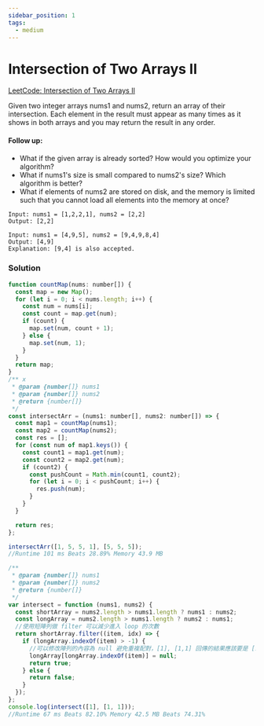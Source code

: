```yaml
---
sidebar_position: 1
tags:
  - medium
---
```


# Intersection of Two Arrays II

[LeetCode: Intersection of Two Arrays II ](https://leetcode.com/problems/intersection-of-two-arrays-ii)

Given two integer arrays nums1 and nums2, return an array of their intersection. Each element in the result must appear as many times as it shows in both arrays and you may return the result in any order.

#### Follow up:

- What if the given array is already sorted? How would you optimize your algorithm?
- What if nums1's size is small compared to nums2's size? Which algorithm is better?
- What if elements of nums2 are stored on disk, and the memory is limited such that you cannot load all elements into the memory at once?

```
Input: nums1 = [1,2,2,1], nums2 = [2,2]
Output: [2,2]
```

```
Input: nums1 = [4,9,5], nums2 = [9,4,9,8,4]
Output: [4,9]
Explanation: [9,4] is also accepted.
```

### Solution

```jsx title="Intersection of Two Arrays II" :
function countMap(nums: number[]) {
  const map = new Map();
  for (let i = 0; i < nums.length; i++) {
    const num = nums[i];
    const count = map.get(num);
    if (count) {
      map.set(num, count + 1);
    } else {
      map.set(num, 1);
    }
  }
  return map;
}
/** x
 * @param {number[]} nums1
 * @param {number[]} nums2
 * @return {number[]}
 */
const intersectArr = (nums1: number[], nums2: number[]) => {
  const map1 = countMap(nums1);
  const map2 = countMap(nums2);
  const res = [];
  for (const num of map1.keys()) {
    const count1 = map1.get(num);
    const count2 = map2.get(num);
    if (count2) {
      const pushCount = Math.min(count1, count2);
      for (let i = 0; i < pushCount; i++) {
        res.push(num);
      }
    }
  }

  return res;
};

intersectArr([1, 5, 5, 1], [5, 5, 5]);
//Runtime 101 ms Beats 28.89% Memory 43.9 MB
```

```jsx title="Intersection of Two Arrays II"
/**
 * @param {number[]} nums1
 * @param {number[]} nums2
 * @return {number[]}
 */
var intersect = function (nums1, nums2) {
  const shortArray = nums2.length > nums1.length ? nums1 : nums2;
  const longArray = nums2.length > nums1.length ? nums2 : nums1;
  //使用短陣列做 filter 可以減少進入 loop 的次數
  return shortArray.filter((item, idx) => {
    if (longArray.indexOf(item) > -1) {
      //可以修改陣列的內容為 null 避免重複配對，[1], [1,1] 回傳的結果應該要是 [1]
      longArray[longArray.indexOf(item)] = null;
      return true;
    } else {
      return false;
    }
  });
};
console.log(intersect([1], [1, 1]));
//Runtime 67 ms Beats 82.10% Memory 42.5 MB Beats 74.31%
```

